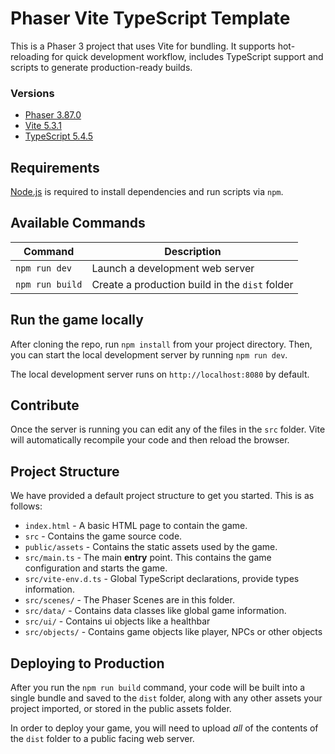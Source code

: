 # Phaser Vite TypeScript Template

This is a Phaser 3 project  that uses Vite for bundling. It supports hot-reloading for quick development workflow, includes TypeScript support and scripts to generate production-ready builds.

### Versions

- [Phaser 3.87.0](https://github.com/phaserjs/phaser)
- [Vite 5.3.1](https://github.com/vitejs/vite)
- [TypeScript 5.4.5](https://github.com/microsoft/TypeScript)

## Requirements

[Node.js](https://nodejs.org) is required to install dependencies and run scripts via `npm`.

## Available Commands

| Command | Description |
|---------|-------------|
| `npm run dev` | Launch a development web server |
| `npm run build` | Create a production build in the `dist` folder |

## Run the game locally

After cloning the repo, run `npm install` from your project directory. Then, you can start the local development server by running `npm run dev`.

The local development server runs on `http://localhost:8080` by default.

## Contribute

Once the server is running you can edit any of the files in the `src` folder. Vite will automatically recompile your code and then reload the browser.

## Project Structure

We have provided a default project structure to get you started. This is as follows:

- `index.html` - A basic HTML page to contain the game.
- `src` - Contains the game source code.
- `public/assets` - Contains the static assets used by the game.
- `src/main.ts` - The main **entry** point. This contains the game configuration and starts the game.
- `src/vite-env.d.ts` - Global TypeScript declarations, provide types information.
- `src/scenes/` - The Phaser Scenes are in this folder.
- `src/data/` - Contains data classes like global game information.
- `src/ui/` - Contains ui objects like a healthbar
- `src/objects/` - Contains game objects like player, NPCs or other objects


## Deploying to Production

After you run the `npm run build` command, your code will be built into a single bundle and saved to the `dist` folder, along with any other assets your project imported, or stored in the public assets folder.

In order to deploy your game, you will need to upload *all* of the contents of the `dist` folder to a public facing web server.
